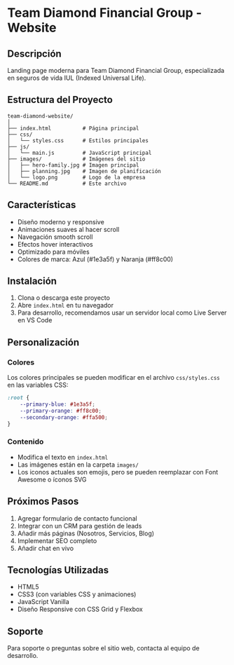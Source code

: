 # Team Diamond Financial Group - Website

## Descripción
Landing page moderna para Team Diamond Financial Group, especializada en seguros de vida IUL (Indexed Universal Life).

## Estructura del Proyecto
```
team-diamond-website/
│
├── index.html          # Página principal
├── css/
│   └── styles.css      # Estilos principales
├── js/
│   └── main.js         # JavaScript principal
├── images/             # Imágenes del sitio
│   ├── hero-family.jpg # Imagen principal
│   ├── planning.jpg    # Imagen de planificación
│   └── logo.png        # Logo de la empresa
└── README.md           # Este archivo
```

## Características
- Diseño moderno y responsive
- Animaciones suaves al hacer scroll
- Navegación smooth scroll
- Efectos hover interactivos
- Optimizado para móviles
- Colores de marca: Azul (#1e3a5f) y Naranja (#ff8c00)

## Instalación
1. Clona o descarga este proyecto
2. Abre `index.html` en tu navegador
3. Para desarrollo, recomendamos usar un servidor local como Live Server en VS Code

## Personalización
### Colores
Los colores principales se pueden modificar en el archivo `css/styles.css` en las variables CSS:
```css
:root {
    --primary-blue: #1e3a5f;
    --primary-orange: #ff8c00;
    --secondary-orange: #ffa500;
}
```

### Contenido
- Modifica el texto en `index.html`
- Las imágenes están en la carpeta `images/`
- Los iconos actuales son emojis, pero se pueden reemplazar con Font Awesome o íconos SVG

## Próximos Pasos
1. Agregar formulario de contacto funcional
2. Integrar con un CRM para gestión de leads
3. Añadir más páginas (Nosotros, Servicios, Blog)
4. Implementar SEO completo
5. Añadir chat en vivo

## Tecnologías Utilizadas
- HTML5
- CSS3 (con variables CSS y animaciones)
- JavaScript Vanilla
- Diseño Responsive con CSS Grid y Flexbox

## Soporte
Para soporte o preguntas sobre el sitio web, contacta al equipo de desarrollo.